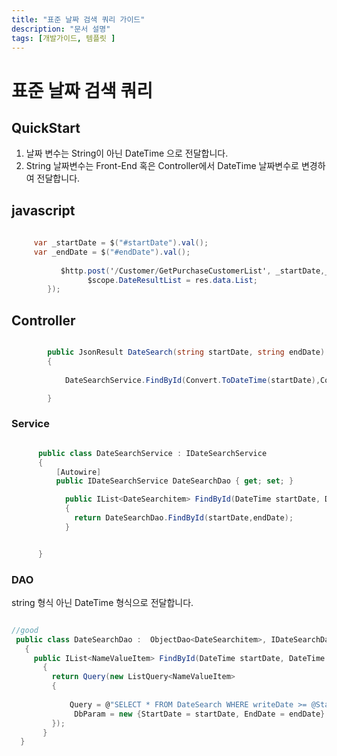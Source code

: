 ```yaml
---
title: "표준 날짜 검색 쿼리 가이드"
description: "문서 설명"
tags: [개발가이드, 템플릿 ]
---
```


# 표준 날짜 검색 쿼리  

## QuickStart
  1. 날짜 변수는 String이 아닌 DateTime 으로 전달합니다.
  2. String 날짜변수는 Front-End 혹은 Controller에서 DateTime 날짜변수로 변경하여 전달합니다. 

## javascript 

```csharp
               
     var _startDate = $("#startDate").val();
     var _endDate = $("#endDate").val();
          
           $http.post('/Customer/GetPurchaseCustomerList', _startDate,_endDate).then(function (res) {
                 $scope.DateResultList = res.data.List;
        });

```



## Controller

```csharp

        public JsonResult DateSearch(string startDate, string endDate)
        {
           
            DateSearchService.FindById(Convert.ToDateTime(startDate),Convert.ToDateTime(endDate).AddDays(1));

        }

```


### Service

```csharp

      public class DateSearchService : IDateSearchService
      {
          [Autowire]
          public IDateSearchService DateSearchDao { get; set; }

            public IList<DateSearchitem> FindById(DateTime startDate, DateTime endDate)
            {
              return DateSearchDao.FindById(startDate,endDate);
            }


      }

```



### DAO
string 형식 아닌 DateTime 형식으로 전달합니다. 

 ```csharp

//good
  public class DateSearchDao :  ObjectDao<DateSearchitem>, IDateSearchDao
    {
      public IList<NameValueItem> FindById(DateTime startDate, DateTime endDate)
        {
          return Query(new ListQuery<NameValueItem>
          {
            
              Query = @"SELECT * FROM DateSearch WHERE writeDate >= @StartDate AND writeDate < @EndDate"
               DbParam = new {StartDate = startDate, EndDate = endDate}
          });
        }
   }
```
